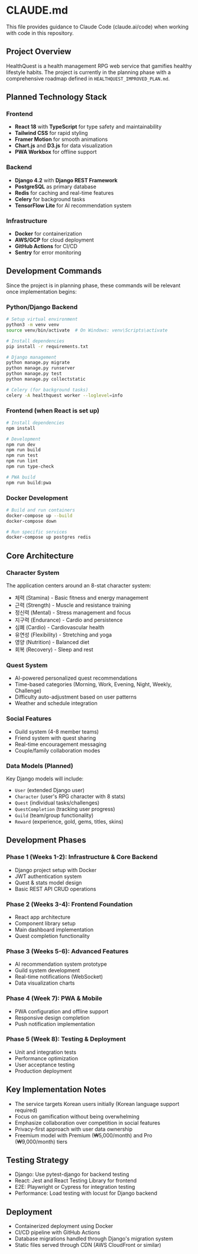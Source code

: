 # CLAUDE.md

This file provides guidance to Claude Code (claude.ai/code) when working with code in this repository.

## Project Overview

HealthQuest is a health management RPG web service that gamifies healthy lifestyle habits. The project is currently in the planning phase with a comprehensive roadmap defined in `HEALTHQUEST_IMPROVED_PLAN.md`.

## Planned Technology Stack

### Frontend
- **React 18** with **TypeScript** for type safety and maintainability
- **Tailwind CSS** for rapid styling
- **Framer Motion** for smooth animations
- **Chart.js** and **D3.js** for data visualization
- **PWA Workbox** for offline support

### Backend
- **Django 4.2** with **Django REST Framework**
- **PostgreSQL** as primary database
- **Redis** for caching and real-time features
- **Celery** for background tasks
- **TensorFlow Lite** for AI recommendation system

### Infrastructure
- **Docker** for containerization
- **AWS/GCP** for cloud deployment
- **GitHub Actions** for CI/CD
- **Sentry** for error monitoring

## Development Commands

Since the project is in planning phase, these commands will be relevant once implementation begins:

### Python/Django Backend
```bash
# Setup virtual environment
python3 -m venv venv
source venv/bin/activate  # On Windows: venv\Scripts\activate

# Install dependencies
pip install -r requirements.txt

# Django management
python manage.py migrate
python manage.py runserver
python manage.py test
python manage.py collectstatic

# Celery (for background tasks)
celery -A healthquest worker --loglevel=info
```

### Frontend (when React is set up)
```bash
# Install dependencies
npm install

# Development
npm run dev
npm run build
npm run test
npm run lint
npm run type-check

# PWA build
npm run build:pwa
```

### Docker Development
```bash
# Build and run containers
docker-compose up --build
docker-compose down

# Run specific services
docker-compose up postgres redis
```

## Core Architecture

### Character System
The application centers around an 8-stat character system:
- 체력 (Stamina) - Basic fitness and energy management
- 근력 (Strength) - Muscle and resistance training
- 정신력 (Mental) - Stress management and focus
- 지구력 (Endurance) - Cardio and persistence
- 심폐 (Cardio) - Cardiovascular health
- 유연성 (Flexibility) - Stretching and yoga
- 영양 (Nutrition) - Balanced diet
- 회복 (Recovery) - Sleep and rest

### Quest System
- AI-powered personalized quest recommendations
- Time-based categories (Morning, Work, Evening, Night, Weekly, Challenge)
- Difficulty auto-adjustment based on user patterns
- Weather and schedule integration

### Social Features
- Guild system (4-8 member teams)
- Friend system with quest sharing
- Real-time encouragement messaging
- Couple/family collaboration modes

### Data Models (Planned)
Key Django models will include:
- `User` (extended Django user)
- `Character` (user's RPG character with 8 stats)
- `Quest` (individual tasks/challenges)
- `QuestCompletion` (tracking user progress)
- `Guild` (team/group functionality)
- `Reward` (experience, gold, gems, titles, skins)

## Development Phases

### Phase 1 (Weeks 1-2): Infrastructure & Core Backend
- Django project setup with Docker
- JWT authentication system
- Quest & stats model design
- Basic REST API CRUD operations

### Phase 2 (Weeks 3-4): Frontend Foundation
- React app architecture
- Component library setup
- Main dashboard implementation
- Quest completion functionality

### Phase 3 (Weeks 5-6): Advanced Features
- AI recommendation system prototype
- Guild system development
- Real-time notifications (WebSocket)
- Data visualization charts

### Phase 4 (Week 7): PWA & Mobile
- PWA configuration and offline support
- Responsive design completion
- Push notification implementation

### Phase 5 (Week 8): Testing & Deployment
- Unit and integration tests
- Performance optimization
- User acceptance testing
- Production deployment

## Key Implementation Notes

- The service targets Korean users initially (Korean language support required)
- Focus on gamification without being overwhelming
- Emphasize collaboration over competition in social features
- Privacy-first approach with user data ownership
- Freemium model with Premium (₩5,000/month) and Pro (₩9,000/month) tiers

## Testing Strategy

- Django: Use pytest-django for backend testing
- React: Jest and React Testing Library for frontend
- E2E: Playwright or Cypress for integration testing
- Performance: Load testing with locust for Django backend

## Deployment

- Containerized deployment using Docker
- CI/CD pipeline with GitHub Actions
- Database migrations handled through Django's migration system
- Static files served through CDN (AWS CloudFront or similar)